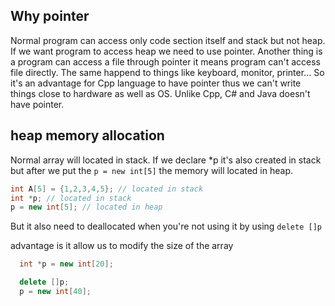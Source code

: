 ## Why pointer

Normal program can access only code section itself and stack but not heap. If we want program to access heap we need to use pointer.
Another thing is a program can access a file through pointer it means program can't access file directly. The same happend to things like keyboard, monitor, printer...
So it's an advantage for Cpp language to have pointer thus we can't write things close to hardware as well as OS. Unlike Cpp, C# and Java doesn't have pointer.

## heap memory allocation

Normal array will located in stack. If we declare \*p it's also created in stack but after we put the `p = new int[5]` the memory will located in heap.

```Cpp
int A[5] = {1,2,3,4,5}; // located in stack
int *p; // located in stack
p = new int[5]; // located in heap
```

But it also need to deallocated when you're not using it by using `delete []p`

advantage is it allow us to modify the size of the array

```Cpp
  int *p = new int[20];

  delete []p;
  p = new int[40];

```
